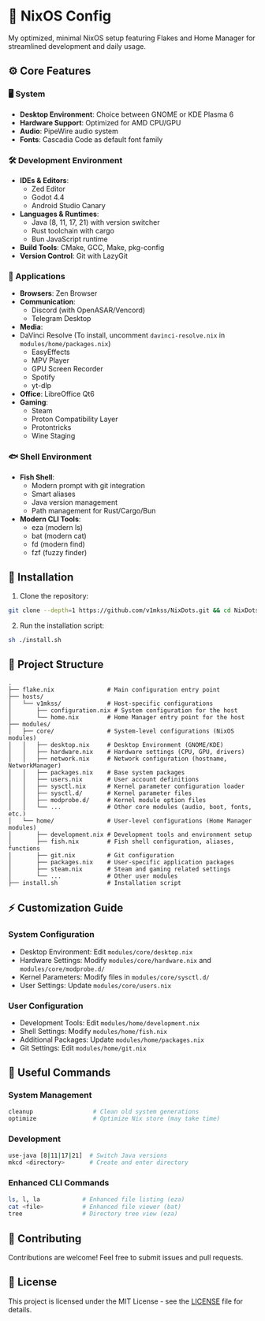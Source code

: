 # 🚀 NixOS Config

My optimized, minimal NixOS setup featuring Flakes and Home Manager for streamlined development and daily usage.

## ⚙️ Core Features

### 🖥️ System

- **Desktop Environment**: Choice between GNOME or KDE Plasma 6
- **Hardware Support**: Optimized for AMD CPU/GPU
- **Audio**: PipeWire audio system
- **Fonts**: Cascadia Code as default font family

### 🛠️ Development Environment

- **IDEs & Editors**:
  - Zed Editor
  - Godot 4.4
  - Android Studio Canary
- **Languages & Runtimes**:
  - Java (8, 11, 17, 21) with version switcher
  - Rust toolchain with cargo
  - Bun JavaScript runtime
- **Build Tools**: CMake, GCC, Make, pkg-config
- **Version Control**: Git with LazyGit

### 📱 Applications

- **Browsers**: Zen Browser
- **Communication**:
  - Discord (with OpenASAR/Vencord)
  - Telegram Desktop
- **Media**:
- DaVinci Resolve (To install, uncomment `davinci-resolve.nix` in `modules/home/packages.nix`)
  - EasyEffects
  - MPV Player
  - GPU Screen Recorder
  - Spotify
  - yt-dlp
- **Office**: LibreOffice Qt6
- **Gaming**:
  - Steam
  - Proton Compatibility Layer
  - Protontricks
  - Wine Staging

### 🐟 Shell Environment

- **Fish Shell**:
  - Modern prompt with git integration
  - Smart aliases
  - Java version management
  - Path management for Rust/Cargo/Bun
- **Modern CLI Tools**:
  - eza (modern ls)
  - bat (modern cat)
  - fd (modern find)
  - fzf (fuzzy finder)

## 🚀 Installation

1. Clone the repository:

```bash
git clone --depth=1 https://github.com/v1mkss/NixDots.git && cd NixDots
```

2. Run the installation script:

```bash
sh ./install.sh
```

## 📁 Project Structure

```
.
├── flake.nix               # Main configuration entry point
├── hosts/
│   └── v1mkss/             # Host-specific configurations
│       ├── configuration.nix # System configuration for the host
│       └── home.nix        # Home Manager entry point for the host
├── modules/
│   ├── core/               # System-level configurations (NixOS modules)
│   │   ├── desktop.nix     # Desktop Environment (GNOME/KDE)
│   │   ├── hardware.nix    # Hardware settings (CPU, GPU, drivers)
│   │   ├── network.nix     # Network configuration (hostname, NetworkManager)
│   │   ├── packages.nix    # Base system packages
│   │   ├── users.nix       # User account definitions
│   │   ├── sysctl.nix      # Kernel parameter configuration loader
│   │   ├── sysctl.d/       # Kernel parameter files
│   │   ├── modprobe.d/     # Kernel module option files
│   │   └── ...             # Other core modules (audio, boot, fonts, etc.)
│   └── home/               # User-level configurations (Home Manager modules)
│       ├── development.nix # Development tools and environment setup
│       ├── fish.nix        # Fish shell configuration, aliases, functions
│       ├── git.nix         # Git configuration
│       ├── packages.nix    # User-specific application packages
│       ├── steam.nix       # Steam and gaming related settings
│       └── ...             # Other user modules
├── install.sh              # Installation script
```

## ⚡ Customization Guide

### System Configuration

- Desktop Environment: Edit `modules/core/desktop.nix`
- Hardware Settings: Modify `modules/core/hardware.nix` and `modules/core/modprobe.d/`
- Kernel Parameters: Modify files in `modules/core/sysctl.d/`
- User Settings: Update `modules/core/users.nix`

### User Configuration

- Development Tools: Edit `modules/home/development.nix`
- Shell Settings: Modify `modules/home/fish.nix`
- Additional Packages: Update `modules/home/packages.nix`
- Git Settings: Edit `modules/home/git.nix`

## 🔧 Useful Commands

### System Management

```bash
cleanup                 # Clean old system generations
optimize                # Optimize Nix store (may take time)
```

### Development

```bash
use-java [8|11|17|21]  # Switch Java versions
mkcd <directory>       # Create and enter directory
```

### Enhanced CLI Commands

```bash
ls, l, la            # Enhanced file listing (eza)
cat <file>           # Enhanced file viewer (bat)
tree                 # Directory tree view (eza)
```

## 🤝 Contributing

Contributions are welcome! Feel free to submit issues and pull requests.

## 📄 License

This project is licensed under the MIT License - see the [LICENSE](./LICENSE) file for details.
